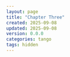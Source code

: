 ```yaml
---
layout: page
title: "Chapter Three"
created: 2025-09-08
updated: 2025-09-08
version: 0.0.0
categories: tango
tags: hidden
---
```

